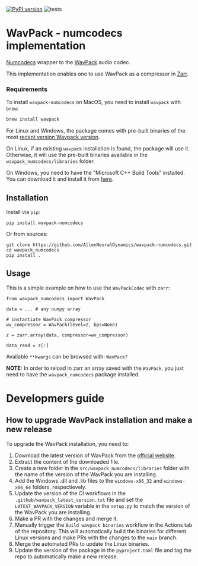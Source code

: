 [![PyPI version](https://badge.fury.io/py/wavpack-numcodecs.svg)](https://badge.fury.io/py/wavpack-numcodecs) ![tests](https://github.com/AllenNeuralDynamics/wavpack-numcodecs/actions/workflows/python-package-cython.yml/badge.svg)


# WavPack - numcodecs implementation

[Numcodecs](https://numcodecs.readthedocs.io/en/latest/index.html) wrapper to the 
[WavPack](https://www.wavpack.com/index.html) audio codec.

This implementation enables one to use WavPack as a compressor in 
[Zarr](https://zarr.readthedocs.io/en/stable/index.html).


### Requirements

To install `wavpack-numcodecs` on MacOS, you need to install `wavpack` with `brew`:

```bash
brew install wavpack
```

For Linux and Windows, the package comes with pre-built binaries of the most 
[recent version Wavpack version](https://github.com/dbry/WavPack/releases/tag/5.7.0).

On Linux, if an existing `wavpack` installation is found, the package will use it. Otherwise, it will use the pre-built binaries available in the `wavpack_numcodecs/libraries` folder.

On Windows, you need to have the "Microsoft C++ Build Tools" installed. You can download it and install it from [here](https://visualstudio.microsoft.com/visual-cpp-build-tools/).

## Installation

Install via `pip`:

```
pip install wavpack-numcodecs
```

Or from sources:

```
git clone https://github.com/AllenNeuralDynamics/wavpack-numcodecs.git
cd wavpack_numcodecs
pip install .
```

## Usage

This is a simple example on how to use the `WavPackCodec` with `zarr`:

```
from wavpack_numcodecs import WavPack

data = ... # any numpy array

# instantiate WavPack compressor
wv_compressor = WavPack(level=2, bps=None)

z = zarr.array(data, compressor=wv_compressor)

data_read = z[:]
```
Available `**kwargs` can be browsed with: `WavPack?`

**NOTE:** 
In order to reload in zarr an array saved with the `WavPack`, you just need to have the `wavpack_numcodecs` package
installed.

# Developmers guide

## How to upgrade WavPack installation and make a new release

To upgrade the WavPack installation, you need to:

1. Download the latest version of WavPack from the [official website](https://www.wavpack.com/downloads.html).
2. Extract the content of the downloaded file.
3. Create a new folder in the `src/wavpack_numcodecs/libraries` folder with the name of the version of the WavPack you are installing.
4. Add the Windows .dll and .lib files to the `windows-x86_32` and `windows-x86_64` folders, respectievely.
5. Update the version of the CI workflows in the `.github/wavpack_latest_version.txt` file and set the `LATEST_WAVPACK_VERSION` variable in the `setup.py` to match the version of the WavPack you are installing.
6. Make a PR with the changes and merge it.
7. Manually trigger the `Build wavpack binaries` workflow in the Actions tab of the repository. This will automatically build the binaries for different Linux versions and make PRs with the changes to the `main` branch.
8. Merge the automated PRs to update the Linux binaries.
9. Update the version of the package in the `pyproject.toml` file and tag the repo to automatically make a new release.
